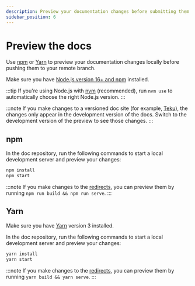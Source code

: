 ```yaml
---
description: Preview your documentation changes before submitting them.
sidebar_position: 6
---
```


# Preview the docs

Use [npm](#npm) or [Yarn](#yarn) to preview your documentation changes locally
before pushing them to your remote branch.

Make sure you have [Node.js version 16+ and npm](https://docs.npmjs.com/downloading-and-installing-node-js-and-npm)
installed.

:::tip
If you're using Node.js with [nvm](https://github.com/nvm-sh/nvm/blob/master/README.md)
(recommended), run `nvm use` to automatically choose the right Node.js version.
:::

:::note
If you make changes to a versioned doc site (for example, [Teku](https://docs.teku.consensys.net/)), 
the changes only appear in the development version of the docs.
Switch to the development version of the preview to see those changes.
:::

## npm

In the doc repository, run the following commands to start a local development server and preview
your changes:

```bash
npm install
npm start
```

:::note
If you make changes to the [redirects](../create/configure-docusaurus.md#redirects), you can preview them by
running `npm run build && npm run serve`.
:::

## Yarn

Make sure you have [Yarn](https://yarnpkg.com/getting-started/install) version 3 installed.

In the doc repository, run the following commands to start a local development server and preview
your changes:

```bash
yarn install
yarn start
```

:::note
If you make changes to the [redirects](../create/configure-docusaurus.md#redirects), you can preview them by
running `yarn build && yarn serve`.
:::
